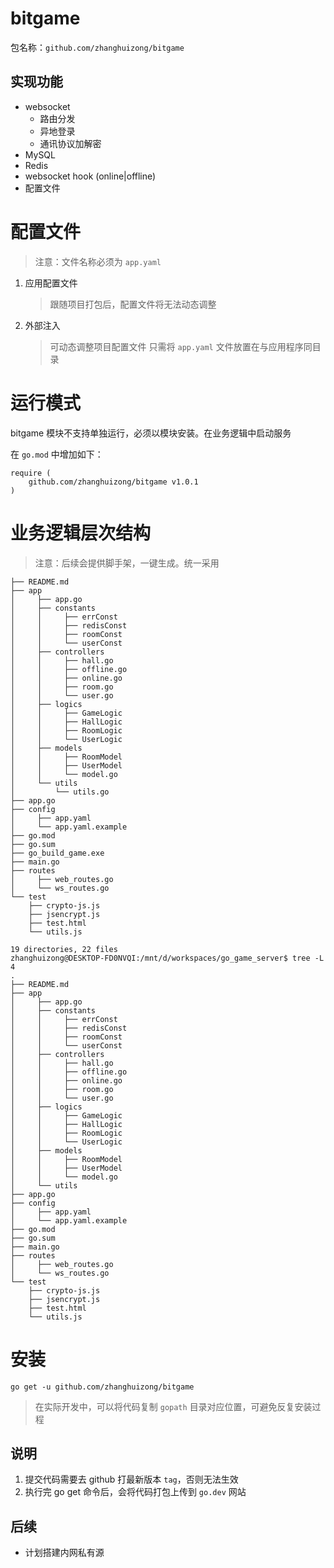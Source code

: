 # bitgame

包名称：`github.com/zhanghuizong/bitgame`

## 实现功能

- websocket
    - 路由分发
    - 异地登录
    - 通讯协议加解密
- MySQL
- Redis
- websocket hook (online|offline)
- 配置文件

# 配置文件

> 注意：文件名称必须为 `app.yaml`

1. 应用配置文件
    > 跟随项目打包后，配置文件将无法动态调整

2. 外部注入
    > 可动态调整项目配置文件
    > 只需将 `app.yaml` 文件放置在与应用程序同目录

# 运行模式

bitgame 模块不支持单独运行，必须以模块安装。在业务逻辑中启动服务

在 `go.mod` 中增加如下：

```
require (
    github.com/zhanghuizong/bitgame v1.0.1
)
```

# 业务逻辑层次结构

> 注意：后续会提供脚手架，一键生成。统一采用

```
├── README.md
├── app
│     ├── app.go
│     ├── constants
│     │     ├── errConst
│     │     ├── redisConst
│     │     ├── roomConst
│     │     └── userConst
│     ├── controllers
│     │     ├── hall.go
│     │     ├── offline.go
│     │     ├── online.go
│     │     ├── room.go
│     │     └── user.go
│     ├── logics
│     │     ├── GameLogic
│     │     ├── HallLogic
│     │     ├── RoomLogic
│     │     └── UserLogic
│     ├── models
│     │     ├── RoomModel
│     │     ├── UserModel
│     │     └── model.go
│     └── utils
│         └── utils.go
├── app.go
├── config
│     ├── app.yaml
│     └── app.yaml.example
├── go.mod
├── go.sum
├── go_build_game.exe
├── main.go
├── routes
│     ├── web_routes.go
│     └── ws_routes.go
└── test
    ├── crypto-js.js
    ├── jsencrypt.js
    ├── test.html
    └── utils.js

19 directories, 22 files
zhanghuizong@DESKTOP-FD0NVQI:/mnt/d/workspaces/go_game_server$ tree -L 4
.
├── README.md
├── app
│     ├── app.go
│     ├── constants
│     │     ├── errConst
│     │     ├── redisConst
│     │     ├── roomConst
│     │     └── userConst
│     ├── controllers
│     │     ├── hall.go
│     │     ├── offline.go
│     │     ├── online.go
│     │     ├── room.go
│     │     └── user.go
│     ├── logics
│     │     ├── GameLogic
│     │     ├── HallLogic
│     │     ├── RoomLogic
│     │     └── UserLogic
│     ├── models
│     │     ├── RoomModel
│     │     ├── UserModel
│     │     └── model.go
│     └── utils
├── app.go
├── config
│     ├── app.yaml
│     └── app.yaml.example
├── go.mod
├── go.sum
├── main.go
├── routes
│     ├── web_routes.go
│     └── ws_routes.go
└── test
    ├── crypto-js.js
    ├── jsencrypt.js
    ├── test.html
    └── utils.js
```

# 安装

```
go get -u github.com/zhanghuizong/bitgame 
```

> 在实际开发中，可以将代码复制 `gopath` 目录对应位置，可避免反复安装过程

## 说明
1. 提交代码需要去 github 打最新版本 `tag`，否则无法生效
2. 执行完 go get 命令后，会将代码打包上传到 `go.dev` 网站

## 后续
- 计划搭建内网私有源